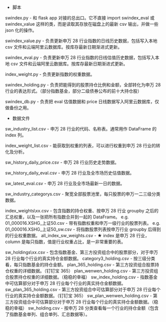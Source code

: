 * 脚本

swindex.py
    - 和 flask app 对接的总出口。它不直接 import swindex_eval 或 swindex_value 这样的类，而是读取其存放在磁盘上的最新 csv 输出，并做一些 json 化的操作。

swindex_value.py
    - 负责更新申万 28 行业指数的日线历史数据，包括写入本地 csv 文件和云端阿里云数据库。按库存最新日期渐进式更新。

swindex_eval.py
    - 负责更新申万 28 行业指数的日线估值历史数据，包括写入本地 csv 文件和云端阿里云数据库。按库存最新日期渐进式更新。

index_weight.py
    - 负责更新指数的权重数据。

swindex_holding.py
    - 负责把能得到的股票持仓比例和金额，全部转化为申万 28 行业的表达形式。（部分指数基金，部分二级债券公布的前十大持仓股）

swindex_db.py
    - 负责把 eval 估值数据和 price 日线数据写入阿里云数据库，仅做备份之用。

* 数据文件

sw_industry_list.csv
    - 申万 28 行业的代码、名称表。通常用作 DataFrame 的 index 列。

index_weight_list.csv
    - 能获取到权重的列表，可以进行权重到申万 28 行业的转化及分析。

sw_history_daily_price.csv
    - 申万 28 行业历史走势数据。

sw_history_daily_eval.csv
    - 申万 28 行业及全市场历史估值数据。

sw_latest_eval.csv
    - 申万 28 行业及全市场最新一日的数据。

sw_industry_categorys.csv
    - 聚宽全部股票池里，每只股票的申万一二三级分类数据。

index_weights\xx.csv
    - 包含指数的持仓权重、按申万 28 行业 groupby 之后的汇总权重，以及一张把所有指数合并到一起的 DataFrame。
    e.g. 01_000016.XSHG_上证50.csv
        - 带有指数权重和申万一级行业的股票列表。
    e.g. 01_000016.XSHG_上证50_sw.csv
        - 将指数股票列表按申万行业 groupby 后得到的行业权重数据。
    all_index_sw_weights.csv
        - ★ index 是申万 28 行业，column 是每只指数，值是行业权重占比，是一非常重要的表。

sw_holdings\xx.csv
    - 包含指数基金、第三方投资组合中的股票部分，对于申万 28 行业每个行业的真实持仓金额数据。
    category3_holding.csv
        - 按三级分类看，每只指数基金的持仓金额。
    plan_365_holding.csv
        - 第三方投资组合股票持仓权重的详细数据。（钉钉宝 365）
    plan_wenwen_holding.csv
        - 第三方投资组合股票持仓权重的详细数据。（稳稳的幸福）
    sw_index_holding.csv
        - 指数基金中可估算部分对于申万 28 行业每个行业的真实持仓金额数据。
    sw_plan_365_holding.csv
      - 第三方投资组合中可估算部分对于申万 28 行业每个行业的真实持仓金额数据。（钉钉宝 365）
    sw_plan_wenwen_holding.csv
      - 第三方投资组合中可估算部分对于申万 28 行业每个行业的真实持仓金额数据。（稳稳的幸福）
    sw_holding.csv
        - 按申万 28 分类查看每一个行业的持仓金额（包含了指数基金单列、组合单列、汇总数据等）。